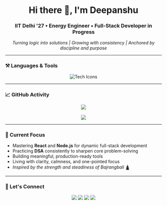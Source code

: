 <h1 align="center">Hi there 👋, I'm Deepanshu</h1>
<h3 align="center">IIT Delhi '27 • Energy Engineer • Full-Stack Developer in Progress</h3>

<p align="center">
  <em>Turning logic into solutions | Growing with consistency | Anchored by discipline and purpose</em>
</p>

---

### ⚒️ Languages & Tools
<p align="center">
  <img src="https://skillicons.dev/icons?i=c,cpp,python,js,html,css,react,nodejs,git,github,figma,vscode,mysql,autocad,replit,tailwindcss" alt="Tech Icons" />
</p>

---

### 📈 GitHub Activity
<p align="center">
  <img src="https://github-readme-streak-stats.herokuapp.com/?user=deepanshu210306&theme=radical&border_radius=10" />
  <br><br>
 <img src="https://github-readme-stats.vercel.app/api/top-langs/?username=deepanshu210306&layout=compact&theme=tokyonight&cache_seconds=1" />

</p>

---

### 🚀 Current Focus
- Mastering **React** and **Node.js** for dynamic full-stack development  
- Practicing **DSA** consistently to sharpen core problem-solving  
- Building meaningful, production-ready tools  
- Living with clarity, calmness, and one-pointed focus  
- *Inspired by the strength and steadiness of Bajrangbali* 🛕  

---

### 🔗 Let's Connect
<p align="center">
  <a href="mailto:deepanshu210306@gmail.com"><img src="https://img.shields.io/badge/Gmail-D14836?style=for-the-badge&logo=gmail&logoColor=white"/></a>
  <a href="https://linkedin.com/in/deepanshu-63038328b/"><img src="https://img.shields.io/badge/LinkedIn-0A66C2?style=for-the-badge&logo=linkedin&logoColor=white"/></a>
  <a href="https://x.com/Deep_hisariya?t=bBEinKyOuIS-PZn4KtpdSQ&s=09"><img src="https://img.shields.io/badge/Twitter-1DA1F2?style=for-the-badge&logo=twitter&logoColor=white"/></a>
  <a href="https://www.instagram.com/deep_hisariya?igsh=dWQ4Z2U0bzRpajZo"><img src="https://img.shields.io/badge/Instagram-E4405F?style=for-the-badge&logo=instagram&logoColor=white"/></a>
</p>
